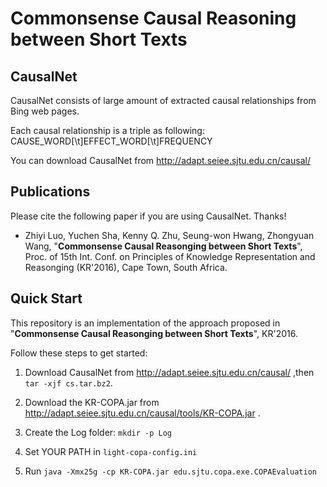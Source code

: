 # Commonsense Causal Reasoning between Short Texts

## CausalNet

CausalNet consists of large amount of extracted causal relationships from Bing web pages.

Each causal relationship is a triple as following:
CAUSE\_WORD[\t]EFFECT\_WORD[\t]FREQUENCY

You can download CausalNet from 
<http://adapt.seiee.sjtu.edu.cn/causal/>

## Publications

Please cite the following paper if you are using CausalNet. Thanks!

*   Zhiyi Luo, Yuchen Sha, Kenny Q. Zhu, Seung-won Hwang, Zhongyuan Wang, "**Commonsense Causal Reasonging between Short Texts**", 
Proc. of 15th Int. Conf. on Principles of Knowledge Representation and Reasonging (KR'2016), Cape Town, South Africa.

## Quick Start

This repository is an implementation of the approach proposed in 
"**Commonsense Causal Reasonging between Short Texts**", KR'2016.

Follow these steps to get started:

1. Download CausalNet from <http://adapt.seiee.sjtu.edu.cn/causal/> ,then `tar -xjf cs.tar.bz2`.

2. Download the KR-COPA.jar from <http://adapt.seiee.sjtu.edu.cn/causal/tools/KR-COPA.jar> .

3. Create the Log folder: `mkdir -p Log`

4. Set YOUR PATH in `light-copa-config.ini`

5. Run `java -Xmx25g -cp KR-COPA.jar edu.sjtu.copa.exe.COPAEvaluation`

